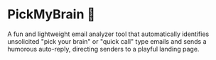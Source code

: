 # PickMyBrain 🧠

A fun and lightweight email analyzer tool that automatically identifies unsolicited "pick your brain" or "quick call" type emails and sends a humorous auto-reply, directing senders to a playful landing page.
